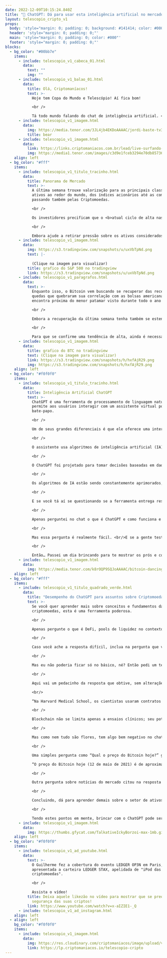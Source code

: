 ```yaml
---
date: 2022-12-09T10:15:24.840Z
title: "🤖 ChatGPT: Dá para usar esta inteligência artificial no mercado Cripto? 🤖"
layout: telescopio_cripto_v1
props:
  body: 'style="margin: 0; padding: 0; background: #141414; color: #000"'
  header: 'style="margin: 0; padding: 0;"'
  main: 'style="margin: 0; padding: 0; color: #000"'
  footer: 'style="margin: 0; padding: 0;"'
blocks:
  - bg_color: "#00bb7e"
    items:
      - include: telescopio_v1_cabeca_01.html
        data:
          text: ""
          img: ""
      - include: telescopio_v1_balao_01.html
        data:
          title: Olá, Criptomaníacos!
          text: >-
            Hoje tem Copa do Mundo e Telescópio! Aí fica bom!

            <br />

            Tá todo mundo falando do chat de inteligência artificial. <br/>Ele não pode prever placar do joguinho mais tarde, mas será que dá ao menos pra que ele seja usado no mercado cripto?
      - include: telescopio_v1_imagem.html
        data:
          img: https://media.tenor.com/3JL4jb4EKDoAAAAC/jordi-baste-tv3.gif
          title: bear
      - include: telescopio_v1_imagem.html
        data:
          link: https://links.criptomaniacos.com.br/lead/live-surfando-os-ciclos
          img: https://media1.tenor.com/images/c3d9e1fceb3294e70db857362c2c0994/tenor.gif?itemid=27198412
    align: left
  - bg_color: "#fff"
    items:
      - include: telescopio_v1_titulo_tracinho.html
        data:
          title: Panorama de Mercado
          text: >-
            A última semana trouxe valorização para as principais classes de
            ativos ao redor do mundo, dos índices acionários até as commodities,
            passando também pelas Criptomoedas.

            <br />

            Os investidores precificam que o <b>atual ciclo de alta nas taxas de juros americanas esteja próximo do seu fim</b>, restando uma elevação residual entre 0,50% e 0,75% para ser feito pelo FED nas próximas reuniões.

            <br />

            Embora ajude a retirar pressão sobre os ativos considerados de risco, o índice S&P 500 se encontra próximo a uma importante linha de tendência de baixa, que deve oferecer resistência aos preços e pode desacelerar a recuperação vista ao longo das últimas 7 semanas.
      - include: telescopio_v1_imagem.html
        data:
          img: https://s3.tradingview.com/snapshots/u/uxVbTpNd.png
          text: |-
            
            (Clique na imagem para visualizar)
          title: grafico do S&P 500 no tradingview
          link: https://s3.tradingview.com/snapshots/u/uxVbTpNd.png
      - include: telescopio_v1_paragrafos.html
        data:
          text: >-
            Enquanto isso, o Bitcoin vem buscando se recuperar das recentes
            quedas que quebraram sua correlação com as bolsas americanas e se
            encontra próxima do menor patamar visto durante todo o ano de 2022.

            <br />

            Embora a recuperação da última semana tenha também se estendido para as <b>altcoins</b>, o <b>aumento na dominância do Bitcoin</b> sinaliza uma preferência dos investidores pela principal criptomoeda do mercado neste momento de incertezas.

            <br />

            Para que se confirme uma tendência de alta, ainda é necessário que o Bitcoin supere a importante região dos <b>US$18.000</b>, que ofereceu suporte aos preços pelos últimos 5 meses, mas que agora deve desempenhar papel de resistência.
      - include: telescopio_v1_imagem.html
        data:
          title: grafico do BTC no tradingview
          text: (Clique na imagem para visualizar)
          link: https://s3.tradingview.com/snapshots/h/hxfAjR29.png
          img: https://s3.tradingview.com/snapshots/h/hxfAjR29.png
    align: left
  - bg_color: "#f0f0f0"
    items:
      - include: telescopio_v1_titulo_tracinho.html
        data:
          title: Inteligência Artificial ChatGPT
          text: >-
            ChatGPT é uma ferramenta de processamento de linguagem natural que
            permite aos usuários interagir com um assistente virtual por meio de
            bate-papo. 

            <br />

            Um de seus grandes diferenciais é que ele oferece uma interface bem amigável, possuindo uma maneira fácil de interagir com um assistente virtual

            <br />

            O assistente usa algoritmos de inteligência artificial (IA) para entender e responder às perguntas, permitindo que os usuários acessem as informações de maneira rápida e fácil. 

            <br />

            O ChatGPT foi projetado para tomar decisões baseadas em dados. Ele usa IA para entender o contexto da consulta de um usuário e, em seguida, dar uma resposta apropriada. 

            <br />

            Os algoritmos de IA estão sendo constantemente aprimorados, permitindo que o assistente tome melhores decisões com base na entrada do usuário.

            <br />

            E se você tá aí se questionando se a ferramenta entrega respostas completas e humanizadas, aqui vem a parte mais legal: os parágrafos que você leu aí em cima foram praticamente todos gerados por ela.

            <br />

            Apenas perguntei no chat o que é ChatGPT e como funciona e de forma quase instantânea recebi minha explicação, que de tão boa resolvi compartilhar com você!

            <br />

            Mas essa pergunta é realmente fácil. <br/>E se a gente testasse com assuntos de criptomoedas? 🤔🤔

            <br />

            Então… Passei um dia brincando para te mostrar os prós e contras para usar entender melhor o mercado cripto. Bora ver?
      - include: telescopio_v1_imagem.html
        data:
          img: https://media.tenor.com/k8rOQP9SQJoAAAAC/bitcoin-dancing.gif
    align: left
  - bg_color: "#fff"
    items:
      - include: telescopio_v1_titulo_quadrado_verde.html
        data:
          title: "Desempenho do ChatGPT para assuntos sobre Criptomoedas  "
          text: >-
            Se você quer aprender mais sobre conceitos e fundamentos das
            criptomoedas, esta é uma ferramenta poderosa. 

            <br />

            Apenas pergunte o que é DeFi, pools de liquidez no contexto cripto, como funciona o consenso do Bitcoin ou qualquer outra dúvida que você tenha e vai ter uma resposta quase sempre satisfatória. 

            <br />

            Caso você ache a resposta difícil, inclua na pergunta que você precisa que seja explicado como você fosse uma criança e ele automaticamente irá encontrar meios de simplificar os termos.  👶🍼

            <br />

            Mas eu não poderia ficar só no básico, né? Então pedi um texto que falasse sobre uso de blockchain na biologia, sendo que ele tinha que possuir um caso de uso real.

            <br />

            Aqui vai um pedacinho da resposta que obtive, sem alterações: 

            <br/>

            “Na Harvard Medical School, os cientistas usaram contratos inteligentes movidos a blockchain para monitorar protocolos durante um ensaio clínico para um novo tratamento para diabetes. Os dados resultantes foram carregados na rede e armazenados em blockchains que forneceram uma visão sem precedentes dos dados do paciente, garantindo anonimato.

            <br />

            Blockchain não se limita apenas a ensaios clínicos; seu potencial vai muito além disso. Tecnologias como inteligência artificial (IA) podem ser combinadas com blockchain para criar soluções de saúde personalizadas adaptadas especificamente para os indivíduos. Dessa forma, os pacientes podem obter acesso a tratamentos que salvam vidas rapidamente, sem sacrificar sua privacidade ou segurança.”

            <br />

            Mas como nem tudo são flores, tem algo bem negativo no chat: ele tem conhecimento limitado do mundo e eventos após 2021. Então, na cabecinha de nossa querida IA o preço do Bitcoin ainda está nas alturas. As notícias estão ultrapassadas e as fontes de dados bem desatualizadas.

            <br />

            Uma simples pergunta como “Qual o preço do Bitcoin hoje?” gerou a resposta: <br/>

            “O preço do Bitcoin hoje (12 de maio de 2021) é de aproximadamente US$45.000.”

            <br />

            Outra pergunta sobre notícias do mercado citou na resposta sobre “a nova moeda, Bitcoin Cash”, mostrando que alguns dados considerados podem ser velhos e descontextualizados.

            <br />

            Concluindo, dá para aprender demais sobre o setor de ativos digitais com o chat, mas tenha em mente as limitações citadas para não se frustrar ou tomar decisões erradas.

            <br />

            Tendo estes pontos em mente, brincar com o ChatGPT pode ser ao mesmo tempo divertido e educativo.
      - include: telescopio_v1_imagem.html
        data:
          img: https://thumbs.gfycat.com/TalkativeIckyBorzoi-max-1mb.gif
    align: left
  - bg_color: "#f0f0f0"
    items:
      - include: telescopio_v1_ad_youtube.html
        data:
          text: >-
            O Guilherme fez a cobertura do evento LEDGER OP3N em Paris, onde foi
            apresentada a carteira LEDGER STAX, apelidada de "iPod das
            criptomoedas". 

            <br />

            Assista o vídeo!
          title: Deixa aquele likezão no vídeo para mostrar que se preocupa com a
            segurança das suas criptos!
          link: https://www.youtube.com/watch?v=x-aIZIE1-_Q
      - include: telescopio_v1_ad_instagram.html
    align: left
  - align: left
    bg_color: "#f0f0f0"
    items:
      - include: telescopio_v1_imagem.html
        data:
          img: https://res.cloudinary.com/criptomaniacos/image/upload/v1662133224/telescopio/inscreva-se-telescopio.png
          link: https://lp.criptomaniacos.io/telescopio-cripto
---
```

